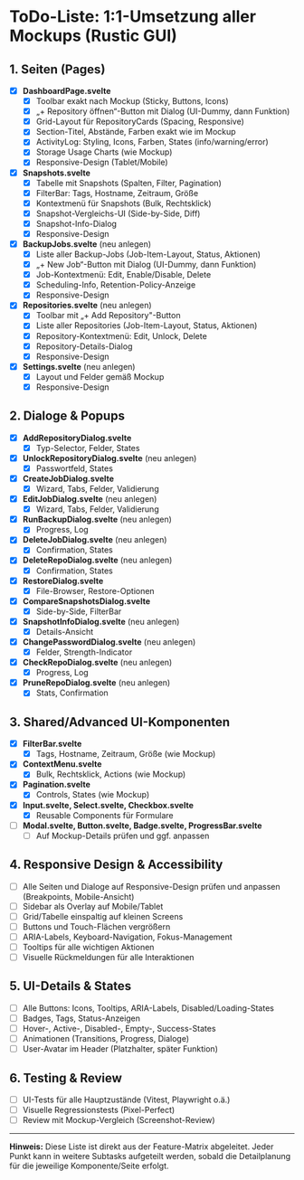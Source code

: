 # ToDo-Liste: 1:1-Umsetzung aller Mockups (Rustic GUI)

## 1. Seiten (Pages)

- [x] **DashboardPage.svelte**
  - [x] Toolbar exakt nach Mockup (Sticky, Buttons, Icons)
  - [x] „+ Repository öffnen“-Button mit Dialog (UI-Dummy, dann Funktion)
  - [x] Grid-Layout für RepositoryCards (Spacing, Responsive)
  - [x] Section-Titel, Abstände, Farben exakt wie im Mockup
  - [x] ActivityLog: Styling, Icons, Farben, States (info/warning/error)
  - [x] Storage Usage Charts (wie Mockup)
  - [x] Responsive-Design (Tablet/Mobile)

- [x] **Snapshots.svelte**
  - [x] Tabelle mit Snapshots (Spalten, Filter, Pagination)
  - [x] FilterBar: Tags, Hostname, Zeitraum, Größe
  - [x] Kontextmenü für Snapshots (Bulk, Rechtsklick)
  - [x] Snapshot-Vergleichs-UI (Side-by-Side, Diff)
  - [x] Snapshot-Info-Dialog
  - [x] Responsive-Design

- [x] **BackupJobs.svelte** (neu anlegen)
  - [x] Liste aller Backup-Jobs (Job-Item-Layout, Status, Aktionen)
  - [x] „+ New Job“-Button mit Dialog (UI-Dummy, dann Funktion)
  - [x] Job-Kontextmenü: Edit, Enable/Disable, Delete
  - [x] Scheduling-Info, Retention-Policy-Anzeige
  - [x] Responsive-Design

- [x] **Repositories.svelte** (neu anlegen)
  - [x] Toolbar mit „+ Add Repository"-Button
  - [x] Liste aller Repositories (Job-Item-Layout, Status, Aktionen)
  - [x] Repository-Kontextmenü: Edit, Unlock, Delete
  - [x] Repository-Details-Dialog
  - [x] Responsive-Design

- [x] **Settings.svelte** (neu anlegen)
  - [x] Layout und Felder gemäß Mockup
  - [x] Responsive-Design

## 2. Dialoge & Popups

- [x] **AddRepositoryDialog.svelte**
  - [x] Typ-Selector, Felder, States
- [x] **UnlockRepositoryDialog.svelte** (neu anlegen)
  - [x] Passwortfeld, States
- [x] **CreateJobDialog.svelte**
  - [x] Wizard, Tabs, Felder, Validierung
- [x] **EditJobDialog.svelte** (neu anlegen)
  - [x] Wizard, Tabs, Felder, Validierung
- [x] **RunBackupDialog.svelte** (neu anlegen)
  - [x] Progress, Log
- [x] **DeleteJobDialog.svelte** (neu anlegen)
  - [x] Confirmation, States
- [x] **DeleteRepoDialog.svelte** (neu anlegen)
  - [x] Confirmation, States
- [x] **RestoreDialog.svelte**
  - [x] File-Browser, Restore-Optionen
- [x] **CompareSnapshotsDialog.svelte**
  - [x] Side-by-Side, FilterBar
- [x] **SnapshotInfoDialog.svelte** (neu anlegen)
  - [x] Details-Ansicht
- [x] **ChangePasswordDialog.svelte** (neu anlegen)
  - [x] Felder, Strength-Indicator
- [x] **CheckRepoDialog.svelte** (neu anlegen)
  - [x] Progress, Log
- [x] **PruneRepoDialog.svelte** (neu anlegen)
  - [x] Stats, Confirmation

## 3. Shared/Advanced UI-Komponenten

- [x] **FilterBar.svelte**
  - [x] Tags, Hostname, Zeitraum, Größe (wie Mockup)
- [x] **ContextMenu.svelte**
  - [x] Bulk, Rechtsklick, Actions (wie Mockup)
- [x] **Pagination.svelte**
  - [x] Controls, States (wie Mockup)
- [x] **Input.svelte, Select.svelte, Checkbox.svelte**
  - [x] Reusable Components für Formulare
- [ ] **Modal.svelte, Button.svelte, Badge.svelte, ProgressBar.svelte**
  - [ ] Auf Mockup-Details prüfen und ggf. anpassen

## 4. Responsive Design & Accessibility

- [ ] Alle Seiten und Dialoge auf Responsive-Design prüfen und anpassen (Breakpoints, Mobile-Ansicht)
- [ ] Sidebar als Overlay auf Mobile/Tablet
- [ ] Grid/Tabelle einspaltig auf kleinen Screens
- [ ] Buttons und Touch-Flächen vergrößern
- [ ] ARIA-Labels, Keyboard-Navigation, Fokus-Management
- [ ] Tooltips für alle wichtigen Aktionen
- [ ] Visuelle Rückmeldungen für alle Interaktionen

## 5. UI-Details & States

- [ ] Alle Buttons: Icons, Tooltips, ARIA-Labels, Disabled/Loading-States
- [ ] Badges, Tags, Status-Anzeigen
- [ ] Hover-, Active-, Disabled-, Empty-, Success-States
- [ ] Animationen (Transitions, Progress, Dialoge)
- [ ] User-Avatar im Header (Platzhalter, später Funktion)

## 6. Testing & Review

- [ ] UI-Tests für alle Hauptzustände (Vitest, Playwright o.ä.)
- [ ] Visuelle Regressionstests (Pixel-Perfect)
- [ ] Review mit Mockup-Vergleich (Screenshot-Review)

---

**Hinweis:**
Diese Liste ist direkt aus der Feature-Matrix abgeleitet. Jeder Punkt kann in weitere Subtasks aufgeteilt werden, sobald die Detailplanung für die jeweilige Komponente/Seite erfolgt.
